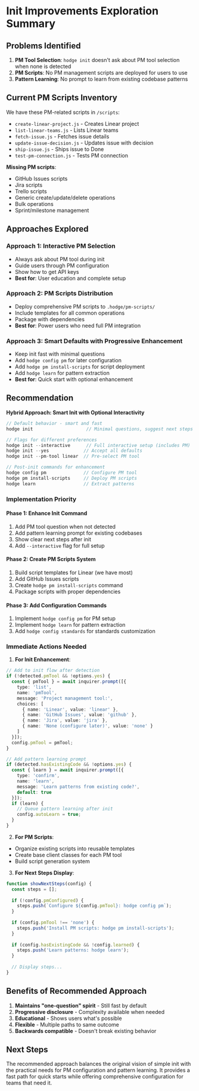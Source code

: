 # Init Improvements Exploration Summary

## Problems Identified
1. **PM Tool Selection**: `hodge init` doesn't ask about PM tool selection when none is detected
2. **PM Scripts**: No PM management scripts are deployed for users to use
3. **Pattern Learning**: No prompt to learn from existing codebase patterns

## Current PM Scripts Inventory

We have these PM-related scripts in `/scripts`:
- `create-linear-project.js` - Creates Linear project
- `list-linear-teams.js` - Lists Linear teams
- `fetch-issue.js` - Fetches issue details
- `update-issue-decision.js` - Updates issue with decision
- `ship-issue.js` - Ships issue to Done
- `test-pm-connection.js` - Tests PM connection

**Missing PM scripts**:
- GitHub Issues scripts
- Jira scripts  
- Trello scripts
- Generic create/update/delete operations
- Bulk operations
- Sprint/milestone management

## Approaches Explored

### Approach 1: Interactive PM Selection
- Always ask about PM tool during init
- Guide users through PM configuration
- Show how to get API keys
- **Best for**: User education and complete setup

### Approach 2: PM Scripts Distribution
- Deploy comprehensive PM scripts to `.hodge/pm-scripts/`
- Include templates for all common operations
- Package with dependencies
- **Best for**: Power users who need full PM integration

### Approach 3: Smart Defaults with Progressive Enhancement
- Keep init fast with minimal questions
- Add `hodge config pm` for later configuration
- Add `hodge pm install-scripts` for script deployment
- Add `hodge learn` for pattern extraction
- **Best for**: Quick start with optional enhancement

## Recommendation

**Hybrid Approach: Smart Init with Optional Interactivity**

```typescript
// Default behavior - smart and fast
hodge init                    // Minimal questions, suggest next steps

// Flags for different preferences  
hodge init --interactive      // Full interactive setup (includes PM)
hodge init --yes             // Accept all defaults
hodge init --pm-tool linear  // Pre-select PM tool

// Post-init commands for enhancement
hodge config pm              // Configure PM tool
hodge pm install-scripts     // Deploy PM scripts
hodge learn                  // Extract patterns
```

### Implementation Priority

#### Phase 1: Enhance Init Command
1. Add PM tool question when not detected
2. Add pattern learning prompt for existing codebases
3. Show clear next steps after init
4. Add `--interactive` flag for full setup

#### Phase 2: Create PM Scripts System
1. Build script templates for Linear (we have most)
2. Add GitHub Issues scripts
3. Create `hodge pm install-scripts` command
4. Package scripts with proper dependencies

#### Phase 3: Add Configuration Commands
1. Implement `hodge config pm` for PM setup
2. Implement `hodge learn` for pattern extraction
3. Add `hodge config standards` for standards customization

### Immediate Actions Needed

1. **For Init Enhancement**:
```typescript
// Add to init flow after detection
if (!detected.pmTool && !options.yes) {
  const { pmTool } = await inquirer.prompt([{
    type: 'list',
    name: 'pmTool',
    message: 'Project management tool:',
    choices: [
      { name: 'Linear', value: 'linear' },
      { name: 'GitHub Issues', value: 'github' },
      { name: 'Jira', value: 'jira' },
      { name: 'None (configure later)', value: 'none' }
    ]
  }]);
  config.pmTool = pmTool;
}

// Add pattern learning prompt
if (detected.hasExistingCode && !options.yes) {
  const { learn } = await inquirer.prompt([{
    type: 'confirm',
    name: 'learn',
    message: 'Learn patterns from existing code?',
    default: true
  }]);
  if (learn) {
    // Queue pattern learning after init
    config.autoLearn = true;
  }
}
```

2. **For PM Scripts**:
- Organize existing scripts into reusable templates
- Create base client classes for each PM tool
- Build script generation system

3. **For Next Steps Display**:
```typescript
function showNextSteps(config) {
  const steps = [];
  
  if (!config.pmConfigured) {
    steps.push(`Configure ${config.pmTool}: hodge config pm`);
  }
  
  if (config.pmTool !== 'none') {
    steps.push('Install PM scripts: hodge pm install-scripts');
  }
  
  if (config.hasExistingCode && !config.learned) {
    steps.push('Learn patterns: hodge learn');
  }
  
  // Display steps...
}
```

## Benefits of Recommended Approach

1. **Maintains "one-question" spirit** - Still fast by default
2. **Progressive disclosure** - Complexity available when needed
3. **Educational** - Shows users what's possible
4. **Flexible** - Multiple paths to same outcome
5. **Backwards compatible** - Doesn't break existing behavior

## Next Steps

The recommended approach balances the original vision of simple init with the practical needs for PM configuration and pattern learning. It provides a fast path for quick starts while offering comprehensive configuration for teams that need it.